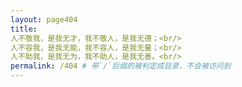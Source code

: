 ```yaml
---
layout: page404
title: 
人不敬我，是我无才，我不敬人，是我无德；<br/>
人不容我，是我无能，我不容人，是我无量；<br/>
人不助我，是我无为，我不助人，是我无善。<br/>
permalink: /404 # 带`/`后缀的被判定成目录，不会被访问到
---
```

